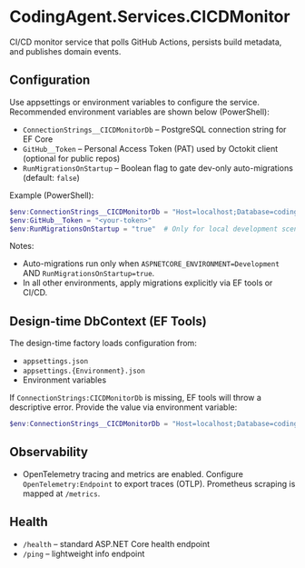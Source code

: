 # CodingAgent.Services.CICDMonitor

CI/CD monitor service that polls GitHub Actions, persists build metadata, and publishes domain events.

## Configuration

Use appsettings or environment variables to configure the service. Recommended environment variables are shown below (PowerShell):

- `ConnectionStrings__CICDMonitorDb` – PostgreSQL connection string for EF Core
- `GitHub__Token` – Personal Access Token (PAT) used by Octokit client (optional for public repos)
- `RunMigrationsOnStartup` – Boolean flag to gate dev-only auto-migrations (default: `false`)

Example (PowerShell):

```powershell
$env:ConnectionStrings__CICDMonitorDb = "Host=localhost;Database=coding_agent_cicd;Username=postgres;Password=postgres"
$env:GitHub__Token = "<your-token>"
$env:RunMigrationsOnStartup = "true"  # Only for local development scenarios
```

Notes:
- Auto-migrations run only when `ASPNETCORE_ENVIRONMENT=Development` AND `RunMigrationsOnStartup=true`.
- In all other environments, apply migrations explicitly via EF tools or CI/CD.

## Design-time DbContext (EF Tools)

The design-time factory loads configuration from:
- `appsettings.json`
- `appsettings.{Environment}.json`
- Environment variables

If `ConnectionStrings:CICDMonitorDb` is missing, EF tools will throw a descriptive error. Provide the value via environment variable:

```powershell
$env:ConnectionStrings__CICDMonitorDb = "Host=localhost;Database=coding_agent_cicd;Username=postgres;Password=postgres"
```

## Observability

- OpenTelemetry tracing and metrics are enabled. Configure `OpenTelemetry:Endpoint` to export traces (OTLP). Prometheus scraping is mapped at `/metrics`.

## Health

- `/health` – standard ASP.NET Core health endpoint
- `/ping` – lightweight info endpoint
